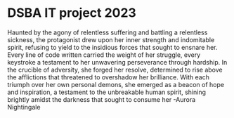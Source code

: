 # DSBA IT project 2023
Haunted by the agony of relentless suffering and battling a relentless sickness, the protagonist drew upon her inner strength and indomitable spirit, refusing to yield to the insidious forces that sought to ensnare her. Every line of code written carried the weight of her struggle, every keystroke a testament to her unwavering perseverance through hardship. In the crucible of adversity, she forged her resolve, determined to rise above the afflictions that threatened to overshadow her brilliance. With each triumph over her own personal demons, she emerged as a beacon of hope and inspiration, a testament to the unbreakable human spirit, shining brightly amidst the darkness that sought to consume her
-Aurora Nightingale
